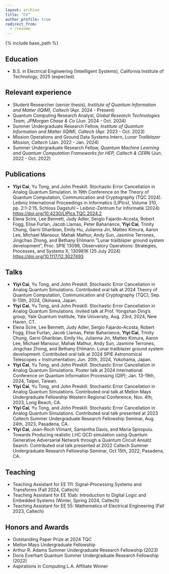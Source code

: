 ```yaml
---
layout: archive
title: "CV"
author_profile: true
redirect_from:
  - /resume
---
```


{% include base_path %}

Education
-----
* B.S. in Electrical Engineering (Inteilligent Systems), California Institute of Technology, 2025 (expected)


Relevant experience
------
* Student Researcher (senior thesis), *Institute of Quantum Information and Matter (IQIM), Caltech* (Apr. 2024 - Present)
* Quantum Computing Research Analyst, *Global Research Technologies Team, JPMorgan Chase & Co* (Jun. 2024 - Oct. 2024)
* Summer Undergraduate Research Fellow, *Institute of Quantum Information and Matter (IQIM), Caltech* (Apr. 2023 - Oct. 2023)
* Mission Operations and Ground Data Systems Intern, *Lunar Trailblazer Mission, Caltech* (Jan. 2022 - Jan. 2024)
* Summer Undergraduate Research Fellow, *Quantum Machine Learning and Quantum Computation Frameworks for HEP, Caltech & CERN* (Jun. 2022 - Oct. 2022)

Publications
------
* **Yiyi Cai**, Yu Tong, and John Preskill. Stochastic Error Cancellation in Analog Quantum Simulation. In 19th Conference on the Theory of Quantum Computation, Communication and Cryptography (TQC 2024). Leibniz International Proceedings in Informatics (LIPIcs), Volume 310, pp. 2:1-2:15, Schloss Dagstuhl – Leibniz-Zentrum fur Informatik (2024) https://doi.org/10.4230/LIPIcs.TQC.2024.2
* Elena Scire, Lee Bennett, Judy Adler, Sergio Fajardo-Acosta, Robert Fogg, Elise Furlan, Jacob Llamas, Peter Bahariance, **Yiyi Cai**, Trinity Chung, Garni Gharibian, Emily Hu, Julianna Jin, Matteo Kimura, Aaron Lee, Michael Mansour, Mahak Mathur, Andy Sun, Jasmine Terrones, Jingchao Zhong, and Bethany Ehlmann ”Lunar trailblazer ground system development”, Proc. SPIE 13098, Observatory Operations: Strategies, Processes, and Systems X, 130981K (25 July 2024) https://doi.org/10.1117/12.3027493

Talks
-----
* **Yiyi Cai**, Yu Tong, and John Preskill. Stochastic Error Cancellation in Analog Quantum Simulations. Contributed oral talk at 2024 Theory of Quantum Computation, Communication and Cryptography (TQC); Sep. 9-13th, 2024, Okinawa, Japan.
* **Yiyi Cai**, Yu Tong, and John Preskill. Stochastic Error Cancellation in Analog Quantum Simulations. Invited talk at Prof. Yongshan Ding’s group, Yale Quantum Institute, Yale University, Aug. 23rd, 2024, New Haven, CT.
* Elena Scire, Lee Bennett, Judy Adler, Sergio Fajardo-Acosta, Robert Fogg, Elise Furlan, Jacob Llamas, Peter Bahariance, **Yiyi Cai**, Trinity Chung, Garni Gharibian, Emily Hu, Julianna Jin, Matteo Kimura, Aaron Lee, Michael Mansour, Mahak Mathur, Andy Sun, Jasmine Terrones, Jingchao Zhong, and Bethany Ehlmann. Lunar trailblazer ground system development. Contributed oral talk at 2024 SPIE Astronomical Telescopes + Instrumentation; Jun. 20th, 2024, Yokohama, Japan.
* **Yiyi Cai**, Yu Tong, and John Preskill. Stochastic Error Cancellation in Analog Quantum Simulations. Poster talk at 2024 International Conference on Quantum Information Processing (QIP); Jan. 13-19th, 2024, Taipei, Taiwan.
* **Yiyi Cai**, Yu Tong, and John Preskill. Stochastic Error Cancellation in Analog Quantum Simulations. Contributed oral talk at Mellon Mays Undergraduate Fellowship Western Regional Conference, Nov. 4th, 2023, Long Beach, CA.
* **Yiyi Cai**, Yu Tong, and John Preskill. Stochastic Error Cancellation in Analog Quantum Simulations. Contributed oral talk presented at 2023 Caltech Summer Undergraduate Research Fellowship Seminar, Aug. 24th, 2023, Pasadena, CA.
* **Yiyi Cai**, Jean-Roch Vlimant, Samantha Davis, and Maria Spiropulu. Towards Producing realistic LHC QCD simulation using Quantum Generative Adversarial Network through a Quantum Circuit Ansatz Search. Contributed oral talk presented at 2022 Caltech Summer Undergraduate Research Fellowship Seminar, Oct 15th, 2022, Pasadena, CA.


  
Teaching
-----
* Teaching Assistant for EE 111: Signal-Processing Systems and Transforms (Fall 2024, Caltech)
* Teaching Assistant for EE 10ab: Introduction to Digital Logic and Embedded Systems (Winter, Spring 2024, Caltech)
* Teaching Assistant for EE 55: Mathematics of Electrical Engineering (Fall 2023, Caltech)

Honors and Awards
-----
* Outstanding Paper Prize at 2024 TQC
* Mellon Mays Undergraduate Fellowship
* Arthur R. Adams Summer Undergraduate Research Fellowship (2023)
* Doris Everhart Quantum Summer Undergraduate Research Fellowship (2022)
* Aspirations in Computing L.A. Affiliate Winner
  
